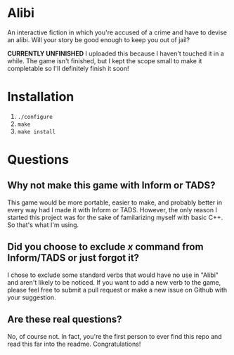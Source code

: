 # Alibi
An interactive fiction in which you're accused of a crime and have to devise an alibi. Will your story be good enough to keep you out of jail?

**CURRENTLY UNFINISHED**
I uploaded this because I haven't touched it in a while. The game isn't finished, but I kept the scope small to make it completable so I'll definitely finish it soon!

# Installation
1. `./configure`
2. `make`
3. `make install`

# Questions
## Why not make this game with Inform or TADS?
This game would be more portable, easier to make, and probably better in every way had I made it with Inform or TADS. However, the only reason I started this project was for the sake of familarizing myself with basic C++. So that's what I'm using.

## Did you choose to exclude *x* command from Inform/TADS or just forgot it?
I chose to exclude some standard verbs that would have no use in "Alibi" and aren't likely to be noticed. If you want to add a new verb to the game, please feel free to submit a pull request or make a new issue on Github with your suggestion.

## Are these real questions?
No, of course not. In fact, you're the first person to ever find this repo and read this far into the readme. Congratulations!
